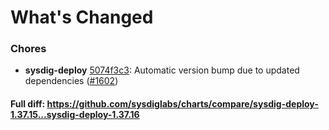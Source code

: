 # What's Changed

### Chores
- **sysdig-deploy** [5074f3c3](https://github.com/sysdiglabs/charts/commit/5074f3c379e686a004c3bbe876ee19e5bba15995): Automatic version bump due to updated dependencies ([#1602](https://github.com/sysdiglabs/charts/issues/1602))
#### Full diff: https://github.com/sysdiglabs/charts/compare/sysdig-deploy-1.37.15...sysdig-deploy-1.37.16
